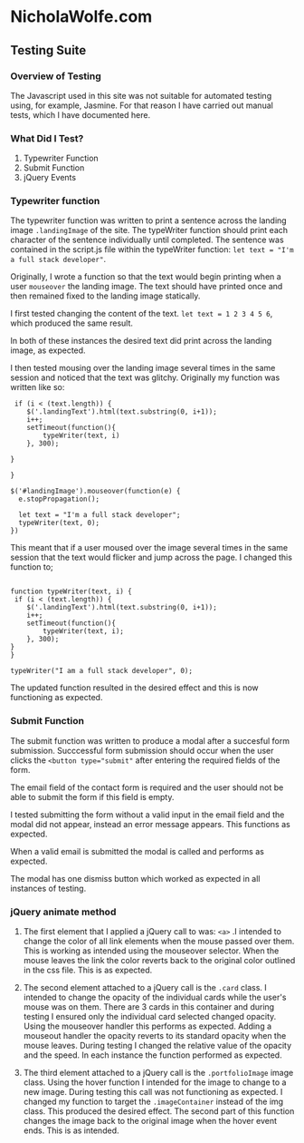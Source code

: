 # NicholaWolfe.com 

## Testing Suite

### Overview of Testing
The Javascript used in this site was not suitable for automated testing using, for example, Jasmine. 
For that reason I have carried out manual tests, which I have documented here. 

### What Did I Test?

1. Typewriter Function
2. Submit Function
3. jQuery Events

### Typewriter function
The typewriter function was written to print a sentence across the landing image `.landingImage` of the site. The typeWriter function should print each character of the sentence individually until completed. 
The sentence was contained in the script.js file within the typeWriter function: `let text = "I'm a full stack developer"`.

Originally, I wrote a function so that the text would begin printing when a user `mouseover` the landing image. The text should have printed once and then remained fixed to the landing image statically. 

I first tested changing the content of the text. `let text = 1 2 3 4 5 6`, which produced the same result. 

In both of these instances the desired text did print across the landing image, as expected.

I then tested  mousing over the landing image several times in the same session and noticed that the text was glitchy. 
Originally my function was written like so:


~~~~function typeWriter(text, i) {
 if (i < (text.length)) {
    $('.landingText').html(text.substring(0, i+1));
    i++;
    setTimeout(function(){
        typeWriter(text, i)
    }, 300);
    
}

}

$('#landingImage').mouseover(function(e) {
  e.stopPropagation();

  let text = "I'm a full stack developer";
  typeWriter(text, 0);
})
~~~~

This meant that if a user moused over the image several times in the same session that the text would flicker and jump across the page. I changed this function to; 

~~~~$(document).ready(function(){

function typeWriter(text, i) {
 if (i < (text.length)) {
    $('.landingText').html(text.substring(0, i+1));
    i++;
    setTimeout(function(){
        typeWriter(text, i);
    }, 300);
}
}

typeWriter("I am a full stack developer", 0);
~~~~

The updated function resulted in the desired effect and this is now functioning as expected. 

### Submit Function

The submit function was written to produce a modal after a succesful form submission.
Succcessful form submission should occur when the user clicks the `<button type="submit"` after entering the required fields of the form. 

The email field of the contact form is required and the user should not be able to submit the form if this field is empty. 

I tested submitting the form without a valid input in the email field and the modal did not appear, instead an error message appears. This functions as expected. 

When a valid email is submitted the modal is called and performs as expected. 

The modal has one dismiss button which worked as expected in all instances of testing. 

### jQuery animate method

1. The first element that I applied a jQuery call to was: `<a>` .I intended to change the color of all link elements when the mouse passed over them. 
This is working as intended using the mouseover selector. When the mouse leaves the link the color reverts back to the original color outlined in the css file. This is as expected. 

2. The second element attached to a jQuery call is the `.card` class. I intended to change the opacity of the individual cards while the user's mouse was on them. There are 3 cards in this container and during testing I ensured only the individual card selected changed opacity. 
Using the mouseover handler this performs as expected. Adding a mouseout handler the opacity reverts to its standard opacity when the mouse leaves. 
During testing I changed the relative value of the opacity and the speed. In each instance the function performed as expected. 

3. The third element attached to a jQuery call is the `.portfolioImage` image class. Using the hover function I intended for the image to change to a new image. During testing this call was not functioning as expected. I changed my function to target the `.imageContainer` instead of the img class. This produced the desired effect. The second part of this function changes the image back to the original image when the hover event ends. This is as intended. 










